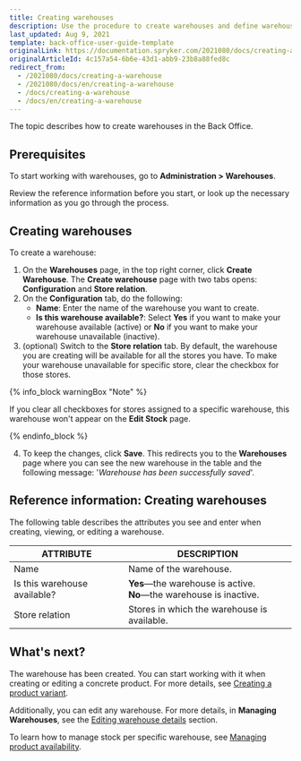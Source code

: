 ```yaml
---
title: Creating warehouses
description: Use the procedure to create warehouses and define warehouses per specific stores in the Back Office.
last_updated: Aug 9, 2021
template: back-office-user-guide-template
originalLink: https://documentation.spryker.com/2021080/docs/creating-a-warehouse
originalArticleId: 4c157a54-6b6e-43d1-abb9-23b8a88fed8c
redirect_from:
  - /2021080/docs/creating-a-warehouse
  - /2021080/docs/en/creating-a-warehouse
  - /docs/creating-a-warehouse
  - /docs/en/creating-a-warehouse
---
```


The topic describes how to create warehouses in the Back Office.

## Prerequisites

To start working with warehouses, go to **Administration&nbsp;<span aria-label="and then">></span> Warehouses**.

Review the reference information before you start, or look up the necessary information as you go through the process.

## Creating warehouses

To create a warehouse:

1. On the **Warehouses** page, in the top right corner, click **Create Warehouse**.
The **Create warehouse** page with two tabs opens: **Configuration** and **Store relation**.
2. On the **Configuration** tab, do the following:
    * **Name**: Enter the name of the warehouse you want to create.
    * **Is this warehouse available?**: Select **Yes** if you want to make your warehouse available (active) or **No** if you want to make your warehouse unavailable (inactive).
3. (optional) Switch to the **Store relation** tab. By default, the warehouse you are creating will be available for all the stores you have.
To make your warehouse unavailable for specific store, clear the checkbox for those stores.

{% info_block warningBox "Note" %}

If you clear all checkboxes for stores assigned to a specific warehouse, this warehouse won't appear on the **Edit Stock** page.

{% endinfo_block %}

4. To keep the changes, click **Save**. This redirects you to the **Warehouses** page where you can see the new warehouse in the table and the following message: '*Warehouse has been successfully saved*'.

## Reference information: Creating warehouses

The following table describes the attributes you see and enter when creating, viewing, or editing a warehouse.

| ATTRIBUTE | DESCRIPTION |
| --- | --- |
| Name | Name of the warehouse. |
| Is this warehouse available? | **Yes**—the warehouse is active.<br>**No**—the warehouse is inactive. |
| Store relation | Stores in which the warehouse is available. |

## What's next?

The warehouse has been created. You can start working with it when creating or editing a concrete product. For more details, see [Creating a product variant](/docs/scos/user/back-office-user-guides/{{page.version}}/catalog/products/concrete-products/creating-product-variants.html).

Additionally, you can edit any warehouse. For more details, in **Managing Warehouses**, see the [Editing warehouse details](/docs/scos/user/back-office-user-guides/{{page.version}}/administration/warehouses/managing-warehouses.html#editing-warehouse-details) section.

To learn how to manage stock per specific warehouse, see [Managing product availability](/docs/scos/user/back-office-user-guides/{{page.version}}/catalog/availability/managing-products-availability.html).
